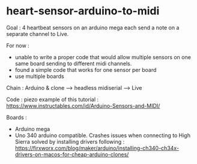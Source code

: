 # heart-sensor-arduino-to-midi

Goal : 
4 heartbeat sensors on an arduino mega each send a note on a separate channel to Live. 

For now : 
- unable to write a proper code that would allow multiple sensors on one same board sending to different midi channels. 
- found a simple code that works for one sensor per board
- use multiple boards

Chain : 
Arduino & clone --> headless midiserial --> Live

Code :
piezo example of this tutorial : https://www.instructables.com/id/Arduino-Sensors-and-MIDI/

Boards : 
- Arduino mega 
- Uno 340 arduino compatible. Crashes issues when connecting to High Sierra solved by installing drivers following : https://firxworx.com/blog/maker/arduino/installing-ch340-ch34x-drivers-on-macos-for-cheap-arduino-clones/
